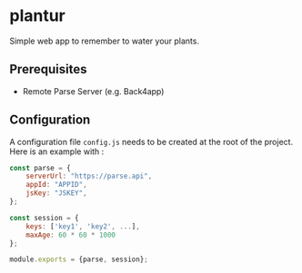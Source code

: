 # plantur
Simple web app to remember to water your plants.

## Prerequisites
- Remote Parse Server (e.g. Back4app)

## Configuration

A configuration file `config.js` needs to be created at the root of the project.
Here is an example with :
```js
const parse = {
    serverUrl: "https://parse.api",
    appId: "APPID",
    jsKey: "JSKEY",
};

const session = {
    keys: ['key1', 'key2', ...],
    maxAge: 60 * 60 * 1000
};

module.exports = {parse, session};
```